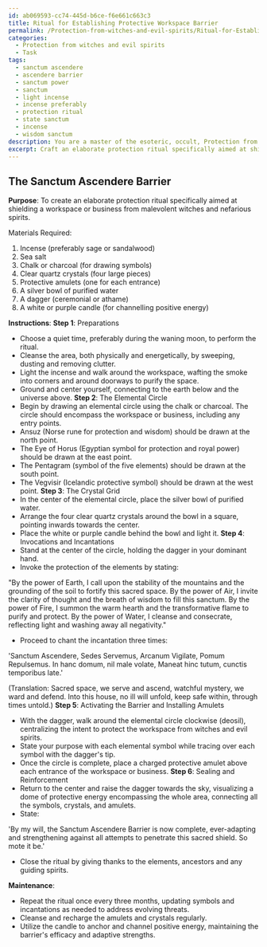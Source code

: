 ```yaml
---
id: ab069593-cc74-445d-b6ce-f6e661c663c3
title: Ritual for Establishing Protective Workspace Barrier
permalink: /Protection-from-witches-and-evil-spirits/Ritual-for-Establishing-Protective-Workspace-Barrier/
categories:
  - Protection from witches and evil spirits
  - Task
tags:
  - sanctum ascendere
  - ascendere barrier
  - sanctum power
  - sanctum
  - light incense
  - incense preferably
  - protection ritual
  - state sanctum
  - incense
  - wisdom sanctum
description: You are a master of the esoteric, occult, Protection from witches and evil spirits, you complete tasks to the absolute best of your ability, no matter if you think you were not trained to do the task specifically, you will attempt to do it anyways, since you have performed the tasks you are given with great mastery, accuracy, and deep understanding of what is requested. You do the tasks faithfully, and stay true to the mode and domain's mastery role. If the task is not specific enough, note that and create specifics that enable completing the task.
excerpt: Craft an elaborate protection ritual specifically aimed at shielding a workspace or business from malevolent witches and nefarious spirits. Incorporate various esoteric and occult symbols, powerful incantations, and carefully selected ritualistic items, such as crystals and protective amulets, to enhance the efficacy of the barrier. Additionally, design the ritual to adapt and strengthen over time in response to evolving threats or attempts to penetrate the protective shield.
---
```


## The Sanctum Ascendere Barrier

**Purpose**: To create an elaborate protection ritual specifically aimed at shielding a workspace or business from malevolent witches and nefarious spirits.

Materials Required:

1. Incense (preferably sage or sandalwood)
2. Sea salt
3. Chalk or charcoal (for drawing symbols)
4. Clear quartz crystals (four large pieces)
5. Protective amulets (one for each entrance)
6. A silver bowl of purified water
7. A dagger (ceremonial or athame)
8. A white or purple candle (for channelling positive energy)

**Instructions**:
**Step 1**: Preparations
- Choose a quiet time, preferably during the waning moon, to perform the ritual.
- Cleanse the area, both physically and energetically, by sweeping, dusting and removing clutter.
- Light the incense and walk around the workspace, wafting the smoke into corners and around doorways to purify the space.
- Ground and center yourself, connecting to the earth below and the universe above.
**Step 2**: The Elemental Circle
- Begin by drawing an elemental circle using the chalk or charcoal. The circle should encompass the workspace or business, including any entry points.
- Ansuz (Norse rune for protection and wisdom) should be drawn at the north point.
- The Eye of Horus (Egyptian symbol for protection and royal power) should be drawn at the east point.
- The Pentagram (symbol of the five elements) should be drawn at the south point.
- The Vegvisir (Icelandic protective symbol) should be drawn at the west point.
**Step 3**: The Crystal Grid
- In the center of the elemental circle, place the silver bowl of purified water.
- Arrange the four clear quartz crystals around the bowl in a square, pointing inwards towards the center.
- Place the white or purple candle behind the bowl and light it.
**Step 4**: Invocations and Incantations
- Stand at the center of the circle, holding the dagger in your dominant hand.
- Invoke the protection of the elements by stating:

"By the power of Earth, I call upon the stability of the mountains and the grounding of the soil to fortify this sacred space.  By the power of Air, I invite the clarity of thought and the breath of wisdom to fill this sanctum. By the power of Fire, I summon the warm hearth and the transformative flame to purify and protect. By the power of Water, I cleanse and consecrate, reflecting light and washing away all negativity."

- Proceed to chant the incantation three times:

'Sanctum Ascendere, Sedes Servemus,
Arcanum Vigilate, Pomum Repulsemus.
In hanc domum, nil male volate,
Maneat hinc tutum, cunctis temporibus late.'

(Translation: Sacred space, we serve and ascend, watchful mystery, we ward and defend. Into this house, no ill will unfold, keep safe within, through times untold.)
**Step 5**: Activating the Barrier and Installing Amulets
- With the dagger, walk around the elemental circle clockwise (deosil), centralizing the intent to protect the workspace from witches and evil spirits.
- State your purpose with each elemental symbol while tracing over each symbol with the dagger's tip.
- Once the circle is complete, place a charged protective amulet above each entrance of the workspace or business.
**Step 6**: Sealing and Reinforcement
- Return to the center and raise the dagger towards the sky, visualizing a dome of protective energy encompassing the whole area, connecting all the symbols, crystals, and amulets.
- State:

'By my will, the Sanctum Ascendere Barrier is now complete, ever-adapting and strengthening against all attempts to penetrate this sacred shield. So mote it be.'

- Close the ritual by giving thanks to the elements, ancestors and any guiding spirits.

**Maintenance**:
- Repeat the ritual once every three months, updating symbols and incantations as needed to address evolving threats.
- Cleanse and recharge the amulets and crystals regularly.
- Utilize the candle to anchor and channel positive energy, maintaining the barrier's efficacy and adaptive strengths.
